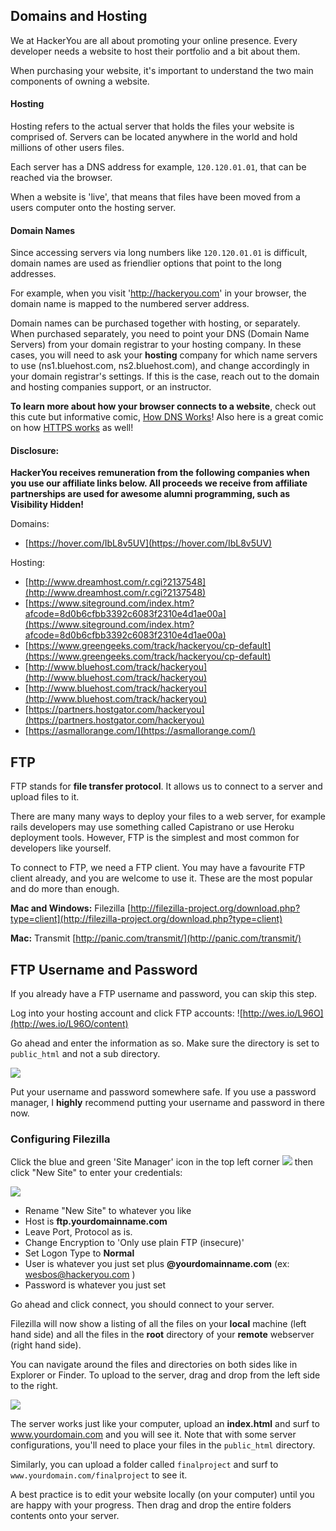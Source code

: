 ## Domains and Hosting

We at HackerYou are all about promoting your online presence. Every developer needs a website to host their portfolio and a bit about them. 

When purchasing your website, it's important to understand the two main components of owning a website.

#### Hosting

Hosting refers to the actual server that holds the files your website is comprised of. Servers can be located anywhere in the world and hold millions of other users files.

Each server has a DNS address for example, `120.120.01.01`, that can be reached via the browser.

When a website is 'live', that means that files have been moved from a users computer onto the hosting server.

#### Domain Names
Since accessing servers via long numbers like `120.120.01.01` is difficult, domain names are used as friendlier options that point to the long addresses.

For example, when you visit 'http://hackeryou.com' in your browser, the domain name is mapped to the numbered server address.

Domain names can be purchased together with hosting, or separately. When purchased separately, you need to point your DNS (Domain Name Servers) from your domain registrar to your hosting company. In these cases, you will need to ask your **hosting** company for which name servers to use (ns1.bluehost.com, ns2.bluehost.com), and change accordingly in your domain registrar's settings. If this is the case, reach out to the domain and hosting companies support, or an instructor.

**To learn more about how your browser connects to a website**, check out this cute but informative comic, [How DNS Works](https://howdns.works)! Also here is a great comic on how [HTTPS works](https://howhttps.works/) as well!

####  Disclosure:

**HackerYou receives remuneration from the following companies when you use our affiliate links below. All proceeds we receive from affiliate partnerships are used for awesome alumni programming, such as Visibility Hidden!**



Domains:
- [https://hover.com/IbL8v5UV](https://hover.com/IbL8v5UV)


Hosting:
- [http://www.dreamhost.com/r.cgi?2137548](http://www.dreamhost.com/r.cgi?2137548)
- [https://www.siteground.com/index.htm?afcode=8d0b6cfbb3392c6083f2310e4d1ae00a](https://www.siteground.com/index.htm?afcode=8d0b6cfbb3392c6083f2310e4d1ae00a)
- [https://www.greengeeks.com/track/hackeryou/cp-default](https://www.greengeeks.com/track/hackeryou/cp-default)
- [http://www.bluehost.com/track/hackeryou](http://www.bluehost.com/track/hackeryou) 
- [http://www.bluehost.com/track/hackeryou](http://www.bluehost.com/track/hackeryou)
- [https://partners.hostgator.com/hackeryou](https://partners.hostgator.com/hackeryou)
- [https://asmallorange.com/](https://asmallorange.com/)

## FTP

FTP stands for **file transfer protocol**. It allows us to connect to a server and upload files to it.

There are many many ways to deploy your files to a web server, for example rails developers may use something called Capistrano or use Heroku deployment tools. However, FTP is the simplest and most common for developers like yourself.

To connect to FTP, we need a FTP client. You may have a favourite FTP client already, and you are welcome to use it. These are the most popular and do more than enough.

**Mac and Windows:** Filezilla [http://filezilla-project.org/download.php?type=client](http://filezilla-project.org/download.php?type=client)

**Mac:** Transmit [http://panic.com/transmit/](http://panic.com/transmit/)

## FTP Username and Password
If you already have a FTP username and password, you can skip this step.

Log into your hosting account and click FTP accounts: ![http://wes.io/L96O](http://wes.io/L96O/content)

Go ahead and enter the information as so. Make sure the directory is set to `public_html` and not a sub directory.

![](http://wes.io/L88a/content)

Put your username and password somewhere safe. If you use a password manager, I **highly** recommend putting your username and password in there now.

### Configuring Filezilla

Click the blue and green 'Site Manager' icon in the top left corner ![](http://f.cl.ly/items/0i0K3B0S1e273V2u0M0S/Screen%20Shot%202014-01-22%20at%201.25.49%20PM.png) then click "New Site" to enter your credentials:

![](http://f.cl.ly/items/3Y0V093u08133f0b0G09/Screen%20Shot%202014-01-22%20at%201.37.16%20PM.png)
* Rename "New Site" to whatever you like
* Host is **ftp.yourdomainname.com**
* Leave Port, Protocol as is.
* Change Encryption to 'Only use plain FTP (insecure)'
* Set Logon Type to **Normal**
* User is whatever you just set plus **@yourdomainname.com** (ex: wesbos@hackeryou.com )
* Password is whatever you just set

Go ahead and click connect, you should connect to your server.

Filezilla will now show a listing of all the files on your **local** machine (left hand side) and all the files in the **root** directory of your **remote** webserver (right hand side). 

You can navigate around the files and directories on both sides like in Explorer or Finder. To upload to the server, drag and drop from the left side to the right. 

![](http://f.cl.ly/items/432X360I0h2T3H2Y1b24/Screen%20Shot%202014-01-22%20at%202.16.43%20PM.png)

The server works just like your computer, upload an **index.html** and surf to www.yourdomain.com and you will see it. Note that with some server configurations, you'll need to place your files in the  `public_html` directory. 

Similarly, you can upload a folder called `finalproject` and surf to `www.yourdomain.com/finalproject` to see it.

A best practice is to edit your website locally (on your computer) until you are happy with your progress. Then drag and drop the entire folders contents onto your server.

